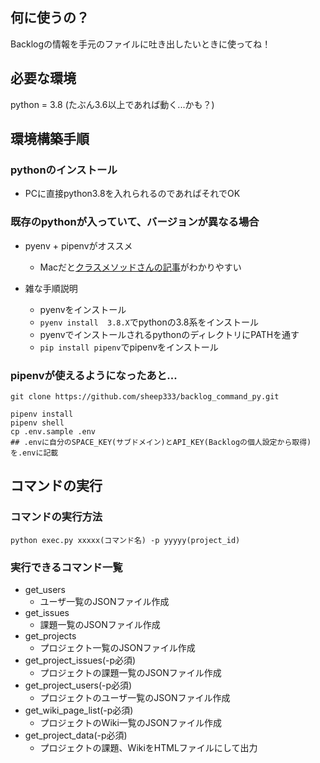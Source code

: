## 何に使うの？
Backlogの情報を手元のファイルに吐き出したいときに使ってね！

## 必要な環境
python = 3.8
(たぶん3.6以上であれば動く...かも？)

## 環境構築手順
### pythonのインストール
- PCに直接python3.8を入れられるのであればそれでOK

### 既存のpythonが入っていて、バージョンが異なる場合
- pyenv + pipenvがオススメ
  - Macだと[クラスメソッドさんの記事](https://dev.classmethod.jp/articles/environment_to_pipenv-pyenv/)がわかりやすい

- 雑な手順説明
  - pyenvをインストール
  - `pyenv install  3.8.X`でpythonの3.8系をインストール
  - pyenvでインストールされるpythonのディレクトリにPATHを通す
  - `pip install pipenv`でpipenvをインストール


### pipenvが使えるようになったあと...

```
git clone https://github.com/sheep333/backlog_command_py.git

pipenv install
pipenv shell
cp .env.sample .env
## .envに自分のSPACE_KEY(サブドメイン)とAPI_KEY(Backlogの個人設定から取得)を.envに記載
```

## コマンドの実行
### コマンドの実行方法

```
python exec.py xxxxx(コマンド名) -p yyyyy(project_id)
```

### 実行できるコマンド一覧
- get_users
  - ユーザ一覧のJSONファイル作成
- get_issues
  - 課題一覧のJSONファイル作成
- get_projects
  - プロジェクト一覧のJSONファイル作成
- get_project_issues(-p必須)
  - プロジェクトの課題一覧のJSONファイル作成
- get_project_users(-p必須)
  - プロジェクトのユーザ一覧のJSONファイル作成
- get_wiki_page_list(-p必須)
  - プロジェクトのWiki一覧のJSONファイル作成
- get_project_data(-p必須)
  - プロジェクトの課題、WikiをHTMLファイルにして出力
